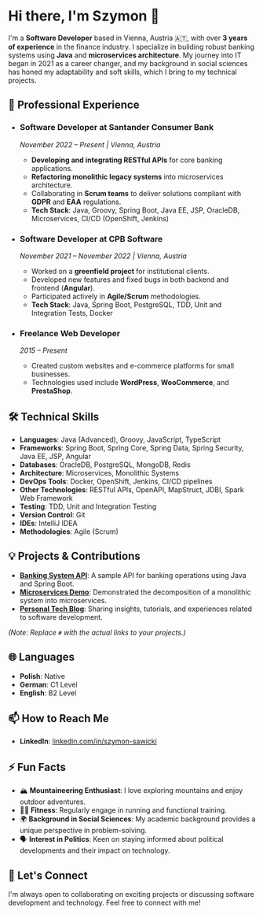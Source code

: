 # Hi there, I'm Szymon 👋

I'm a **Software Developer** based in Vienna, Austria 🇦🇹, with over **3 years of experience** in the finance industry. I specialize in building robust banking systems using **Java** and **microservices architecture**. My journey into IT began in 2021 as a career changer, and my background in social sciences has honed my adaptability and soft skills, which I bring to my technical projects.

## 💼 Professional Experience

- ### **Software Developer at Santander Consumer Bank**
  *November 2022 – Present | Vienna, Austria*

  - **Developing and integrating RESTful APIs** for core banking applications.
  - **Refactoring monolithic legacy systems** into microservices architecture.
  - Collaborating in **Scrum teams** to deliver solutions compliant with **GDPR** and **EAA** regulations.
  - **Tech Stack**: Java, Groovy, Spring Boot, Java EE, JSP, OracleDB, Microservices, CI/CD (OpenShift, Jenkins)

- ### **Software Developer at CPB Software**
  *November 2021 – November 2022 | Vienna, Austria*

  - Worked on a **greenfield project** for institutional clients.
  - Developed new features and fixed bugs in both backend and frontend (**Angular**).
  - Participated actively in **Agile/Scrum** methodologies.
  - **Tech Stack**: Java, Spring Boot, PostgreSQL, TDD, Unit and Integration Tests, Docker

- ### **Freelance Web Developer**
  *2015 – Present*

  - Created custom websites and e-commerce platforms for small businesses.
  - Technologies used include **WordPress**, **WooCommerce**, and **PrestaShop**.

## 🛠️ Technical Skills

- **Languages**: Java (Advanced), Groovy, JavaScript, TypeScript
- **Frameworks**: Spring Boot, Spring Core, Spring Data, Spring Security, Java EE, JSP, Angular
- **Databases**: OracleDB, PostgreSQL, MongoDB, Redis
- **Architecture**: Microservices, Monolithic Systems
- **DevOps Tools**: Docker, OpenShift, Jenkins, CI/CD pipelines
- **Other Technologies**: RESTful APIs, OpenAPI, MapStruct, JDBI, Spark Web Framework
- **Testing**: TDD, Unit and Integration Testing
- **Version Control**: Git
- **IDEs**: IntelliJ IDEA
- **Methodologies**: Agile (Scrum)


## 💡 Projects & Contributions

- **[Banking System API](#)**: A sample API for banking operations using Java and Spring Boot.
- **[Microservices Demo](#)**: Demonstrated the decomposition of a monolithic system into microservices.
- **[Personal Tech Blog](#)**: Sharing insights, tutorials, and experiences related to software development.

*(Note: Replace `#` with the actual links to your projects.)*

## 🌐 Languages

- **Polish**: Native
- **German**: C1 Level
- **English**: B2 Level

## 📫 How to Reach Me

- **LinkedIn**: [linkedin.com/in/szymon-sawicki](https://www.linkedin.com/in/szymon-sawicki)

## ⚡ Fun Facts

- 🏔 **Mountaineering Enthusiast**: I love exploring mountains and enjoy outdoor adventures.
- 🏃‍♂️ **Fitness**: Regularly engage in running and functional training.
- 🌍 **Background in Social Sciences**: My academic background provides a unique perspective in problem-solving.
- 🗣 **Interest in Politics**: Keen on staying informed about political developments and their impact on technology.

## 🤝 Let's Connect

I'm always open to collaborating on exciting projects or discussing software development and technology. Feel free to connect with me!

